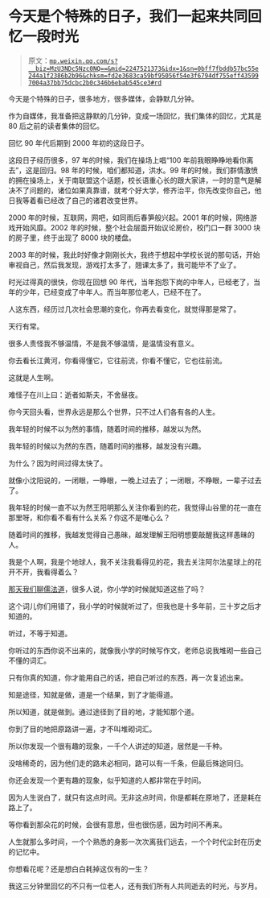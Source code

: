 # 今天是个特殊的日子，我们一起来共同回忆一段时光

> 原文：[`mp.weixin.qq.com/s?__biz=MzU3NDc5Nzc0NQ==&mid=2247521373&idx=1&sn=0bff7fbddb57bc55e244a1f2386b2b96&chksm=fd2e3683ca59bf95056f54e3f6794df755eff435997004a37bb75dcbc2b0c346b6ebab545ce3#rd`](http://mp.weixin.qq.com/s?__biz=MzU3NDc5Nzc0NQ==&mid=2247521373&idx=1&sn=0bff7fbddb57bc55e244a1f2386b2b96&chksm=fd2e3683ca59bf95056f54e3f6794df755eff435997004a37bb75dcbc2b0c346b6ebab545ce3#rd)

今天是个特殊的日子，很多地方，很多媒体，会静默几分钟。

作为自媒体，我准备把这静默的几分钟，变成一场回忆，我们集体的回忆，尤其是 80 后之前的读者集体的回忆。

回忆 90 年代后期到 2000 年初的这段日子。

这段日子经历很多，97 年的时候，我们在操场上唱“100 年前我眼睁睁地看你离去”，这是回归。98 年的时候，咱们都知道，洪水。99 年的时候，我们群情激愤的拥在操场上，关于南联盟这个话题，校长语重心长的跟大家讲，一时的意气是解决不了问题的，诸位如果真靠谱，就考个好大学，修齐治平，你先改变你自己，他日我等着看已经改了自己的诸君改变世界。

2000 年的时候，互联网，网吧，如同雨后春笋般兴起。2001 年的时候，网络游戏开始风靡。2002 年的时候，整个社会层面开始议论房价，校门口一群 3000 块的房子里，终于出现了 8000 块的楼盘。

2003 年的时候，我此时好像才刚刚长大，我终于想起中学校长说的那句话，开始审视自己，然后我发现，游戏打太多了，翘课太多了，我可能毕不了业了。

时光过得真的很快，你现在回想 90 年代，当年抱怨下岗的中年人，已经老了，当年的少年，已经变成了中年人。而当年那位老人，已经不在了。

人这东西，经历过几次社会思潮的变化，你再去看变化，就觉得那是常了。

天行有常。

很多人责怪我不够温情，不是我不够温情，是温情没有意义。

你去看长江黄河，你看得懂它，它往前流，你看不懂它，它也往前流。

这就是人生啊。

难怪子在川上曰：逝者如斯夫，不舍昼夜。

你今天回头看，世界永远是那么个世界，只不过人们各有各的人生。

我年轻的时候不以为然的事情，随着时间的推移，越发以为然。

我年轻的时候以为然的东西，随着时间的推移，越发没有兴趣。

为什么？因为时间过得太快了。

就像小沈阳说的，一闭眼，一睁眼，一晚上过去了；一闭眼，不睁眼，一辈子过去了。

我年轻的时候一直不以为然王阳明那么关注你看到的花，我觉得山谷里的花一直在那里呀，和你看不看有什么关系？你这不是唯心么？

随着时间的推移，我越发觉得自己愚昧，越发理解王阳明想要敲醒我这样愚昧的人。

我是个人啊，我是个地球人，我不关注我看得见的花，我去关注阿尔法星球上的花开不开，我看得着么？

[那天我们聊儒法道](http://mp.weixin.qq.com/s?__biz=MzU0MjYwNDU2Mw==&mid=2247509018&idx=1&sn=0d83fb99d74151bde5c943bbeed4b97f&chksm=fb1ac866cc6d41709ae08a93ea5f74fa7b9e1eb730bc00a34b18343a1e7ab7698b0aadb988e4&scene=21#wechat_redirect)，很多人说，你小学的时候就知道这些了吗？

这个词儿你们用错了，我小学的时候就听过了，但我也是十多年前，三十岁之后才知道的。

听过，不等于知道。

你听过的东西你说不出来的，就像我小学的时候写作文，老师总说我堆砌一些自己不懂的词汇。

只有你真的知道，你才能用自己的话，把自己听过的东西，再一次复述出来。

知是途径，知就是做，道是一个结果，到了才能得道。

所以知道，就是做到。通过途径到了目的地，才能知那个道。

你到了目的地把原路讲一遍，才不叫堆砌词汇。

所以你发现一个很有趣的现象，一千个人讲述的知道，居然是一千种。

没啥稀奇的，因为他们走的路未必相同，路可以有一千条，但最后殊途同归。

你还会发现一个更有趣的现象，似乎知道的人都非常在乎时间。

因为人生说白了，就只有这点时间。无非这点时间，你是都耗在原地了，还是耗在路上了。

等你看到那朵花的时候，会很有意思，但也很伤感，因为时间不再来。

人生就那么多时间，一个个熟悉的身影一次次离我们远去，一个个时代尘封在历史的记忆中。

你想看花呢？还是想白白耗掉这仅有的一生？

我这三分钟里回忆的不只有一位老人，还有我们所有人共同逝去的时光，与岁月。